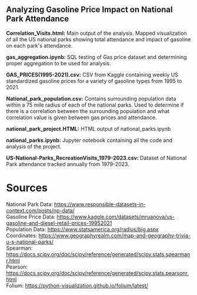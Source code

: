 ## Analyzing Gasoline Price Impact on National Park Attendance

**Correlation_Visits.html:** Main output of the analysis. Mapped visualization of all the US national parks showing total attendance and impact of gasoline on each park's attendance.

**gas_aggregation.ipynb:** SQL testing of Gas price dataset and determining proper aggregation to be used for analysis.

**GAS_PRICES(1995-2021).csv:** CSV from Kaggle containing weekly US standardized gasoline prices for a variety of gasoline types from 1995 to 2021.

**National_park_population.csv:** Contains surrounding population data within a 75 mile radius of each of the national parks. Used to determine if there is a correlation between the surrounding population and what correlation value is given between gas prices and attendance.

**national_park_project.HTML:** HTML output of national_parks.ipynb

**national_parks.ipynb:** Jupyter notebook containing all the code and analysis of the project.

**US-National-Parks_RecreationVisits_1979-2023.csv:** Dataset of National Park attendance tracked annually from 1979-2023.

# Sources

National Park Data: https://www.responsible-datasets-in-context.com/posts/np-data/ \
Gasoline Price Data: https://www.kaggle.com/datasets/mruanova/us-gasoline-and-diesel-retail-prices-19952021 \
Population Data: https://www.statsamerica.org/radius/big.aspx \
Coordinates: https://www.geographyrealm.com/map-and-geography-trivia-u-s-national-parks/ \
Spearman: https://docs.scipy.org/doc/scipy/reference/generated/scipy.stats.spearmanr.html \
Pearson: https://docs.scipy.org/doc/scipy/reference/generated/scipy.stats.pearsonr.html \
Folium: https://python-visualization.github.io/folium/latest/